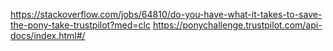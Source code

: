 https://stackoverflow.com/jobs/64810/do-you-have-what-it-takes-to-save-the-pony-take-trustpilot?med=clc
https://ponychallenge.trustpilot.com/api-docs/index.html#/
